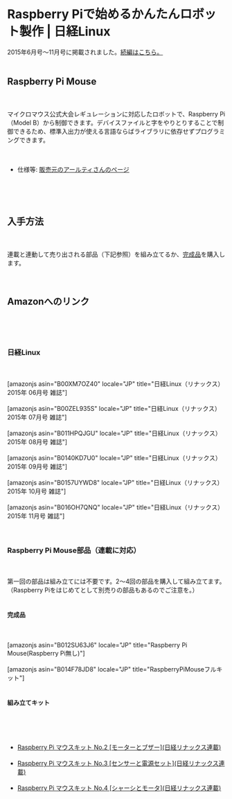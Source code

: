 # Raspberry Piで始めるかんたんロボット製作 | 日経Linux
2015年6月号〜11月号に掲載されました。<a href="https://blog.ueda.asia/?page_id=7166">続編はこちら。</a><br />
<br />
<h2>Raspberry Pi Mouse</h2><br />
<br />
マイクロマウス公式大会レギュレーションに対応したロボットで、Raspberry Pi（Model B）から制御できます。デバイスファイルと字をやりとりすることで制御できるため、標準入出力が使える言語ならばライブラリに依存せずプログラミングできます。<br />
<br />
<ul><br />
	<li>仕様等: <a href="http://www.rt-shop.jp/index.php?main_page=product_info&cPath=1299_1395&products_id=3201" target="_blank">販売元のアールティさんのページ</a></li><br />
</ul><br />
<br />
<h2>入手方法</h2><br />
<br />
連載と連動して売り出される部品（下記参照）を組み立てるか、<a href="http://www.rt-shop.jp/index.php?main_page=product_info&cPath=1299_1395&products_id=3201" target="_blank">完成品</a>を購入します。<br />
<br />
<br />
<h2>Amazonへのリンク</h2><br />
<br />
<br />
<h3>日経Linux</h3><br />
<br />
[amazonjs asin="B00XM7OZ40" locale="JP" title="日経Linux（リナックス） 2015年 06月号 雑誌"]<br />
<br />
[amazonjs asin="B00ZEL935S" locale="JP" title="日経Linux（リナックス） 2015年 07月号 雑誌"]<br />
<br />
[amazonjs asin="B011HPQJGU" locale="JP" title="日経Linux（リナックス） 2015年 08月号 雑誌"]<br />
<br />
[amazonjs asin="B0140KD7U0" locale="JP" title="日経Linux（リナックス） 2015年 09月号 雑誌"]<br />
<br />
[amazonjs asin="B0157UYWD8" locale="JP" title="日経Linux（リナックス） 2015年 10月号 雑誌"]<br />
<br />
[amazonjs asin="B016OH7QNQ" locale="JP" title="日経Linux（リナックス） 2015年 11月号 雑誌"]<br />
<br />
<br />
<h3>Raspberry Pi Mouse部品（連載に対応）</h3><br />
<br />
第一回の部品は組み立てには不要です。2〜4回の部品を購入して組み立てます。（Raspberry Piをはじめてとして別売りの部品もあるのでご注意を。）<br />
<br />
<h4>完成品</h4><br />
<br />
[amazonjs asin="B012SU63J6" locale="JP" title="Raspberry Pi Mouse(Raspberry Pi無し)"]<br />
<br />
[amazonjs asin="B014F78JD8" locale="JP" title="RaspberryPiMouseフルキット"]<br />
<br />
<h4>組み立てキット</h4><br />
<br />
<ul><br />
	<li><a href="http://www.amazon.co.jp/gp/product/B00XTGX04U/ref=as_li_ss_tl?ie=UTF8&camp=247&creative=7399&creativeASIN=B00XTGX04U&linkCode=as2&tag=ryuichiueda-22">Raspberry Pi マウスキット No.2 [モーターとブザー](日経リナックス連載)</a><img src="https://ir-jp.amazon-adsystem.com/e/ir?t=ryuichiueda-22&l=as2&o=9&a=B00XTGX04U" width="1" height="1" border="0" alt="" style="border:none !important; margin:0px !important;" /><br />
</li><br />
	<li><a href="https://www.amazon.co.jp/gp/product/B00XTHC0FO/ref=as_li_ss_tl?ie=UTF8&camp=247&creative=7399&creativeASIN=B00XTHC0FO&linkCode=as2&tag=ryuichiueda-22">Raspberry Pi マウスキット No.3 [センサーと電源セット](日経リナックス連載)</a><img src="https://ir-jp.amazon-adsystem.com/e/ir?t=ryuichiueda-22&l=as2&o=9&a=B00XTHC0FO" width="1" height="1" border="0" alt="" style="border:none !important; margin:0px !important;" /><br />
</li><br />
	<li><a href="https://www.amazon.co.jp/gp/product/B00XTIEE4S/ref=as_li_ss_tl?ie=UTF8&camp=247&creative=7399&creativeASIN=B00XTIEE4S&linkCode=as2&tag=ryuichiueda-22">Raspberry Pi マウスキット No.4 [シャーシとモータ](日経リナックス連載)</a><img src="https://ir-jp.amazon-adsystem.com/e/ir?t=ryuichiueda-22&l=as2&o=9&a=B00XTIEE4S" width="1" height="1" border="0" alt="" style="border:none !important; margin:0px !important;" /><br />
</li><br />
</ul><br />
<br />
<br />
<br />
<br />

